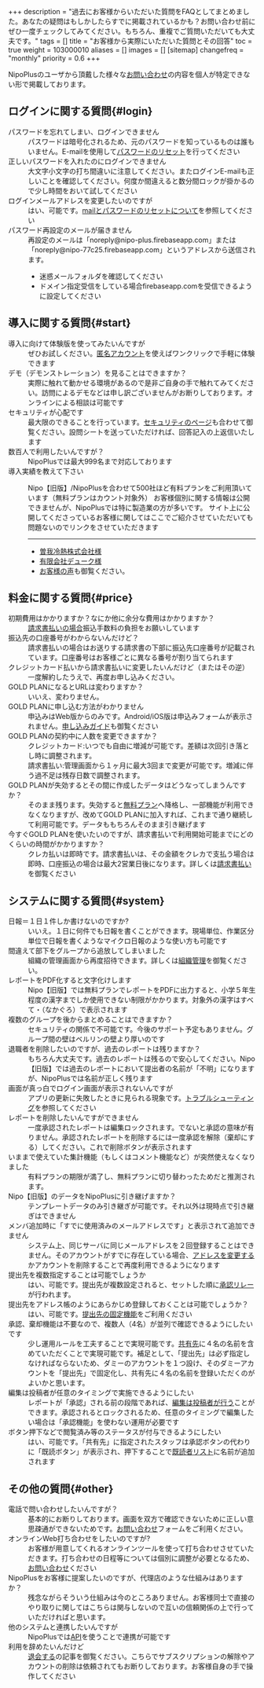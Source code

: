 +++
description = "過去にお客様からいただいた質問をFAQとしてまとめました。あなたの疑問はもしかしたらすでに掲載されているかも？お問い合わせ前にぜひ一度チェックしてみてください。もちろん、重複でご質問いただいても大丈夫です。"
tags = []
title = "お客様から実際にいただいた質問とその回答"
toc = true
weight = 103000010
aliases = []
images = []
[sitemap]
  changefreq = "monthly"
  priority = 0.6
+++


NipoPlusのユーザから頂戴した様々な<a href="/others/inquery/">お問い合わせ</a>の内容を個人が特定できない形で掲載しております。  

## ログインに関する質問{#login}

<dl class="faq">
<dt>パスワードを忘れてしまい、ログインできません</dt>
<dd>パスワードは暗号化されるため、元のパスワードを知っているものは誰もいません。E-mailを使用して<a href="/docs/manual/account/email/#password">パスワードのリセット</a>を行ってください</dd>
<dt>正しいパスワードを入れたのにログインできません</dt>
<dd>大文字小文字の打ち間違いに注意してください。またログインE-mailも正しいことを確認してください。何度か間違えると数分間ロックが掛かるので少し時間をおいて試してください</dd>
<dt>ログインメールアドレスを変更したいのですが</dt>
<dd>はい、可能です。<a href="/docs/manual/account/email/">mailとパスワードのリセットについて</a>を参照してください</dd>
<dt>パスワード再設定のメールが届きません</dt>
<dd>
  <div>再設定のメールは「noreply@nipo-plus.firebaseapp.com」または「noreply@nipo-77c25.firebaseapp.com」というアドレスから送信されます。
    <ul style="display:block">
      <li>迷惑メールフォルダを確認してください</li>
      <li>ドメイン指定受信をしている場合firebaseapp.comを受信できるように設定してください</li>
    </ul>
  </div>
</dd>
</dl>


## 導入に関する質問{#start}

<dl class="faq">
<dt>導入に向けて体験版を使ってみたいんですが</dt>
<dd>ぜひお試しください。<a href="/docs/manual/utils/tokumei/">匿名アカウント</a>を使えばワンクリックで手軽に体験できます</dd>
<dt>デモ（デモンストレーション）を見ることはできますか？</dt>
<dd>実際に触れて動かせる環境があるので是非ご自身の手で触れてみてください。訪問によるデモなどは申し訳ございませんがお断りしております。オンラインによる相談は可能です</dd>
<dt>セキュリティが心配です</dt>
<dd>最大限のできることを行っています。<a href="/docs/system/security/">セキュリティのページ</a>も合わせて御覧ください。設問シートを送っていただければ、回答記入の上返信いたします</dd>
<dt>数百人で利用したいんですが？</dt>
<dd>NipoPlusでは最大999名まで対応しております</dd>
<dt>導入実績を教えて下さい</dt>
<dd>
<div>

Nipo【旧版】/NipoPlusを合わせて500社ほど有料プランをご利用頂いています（無料プランはカウント対象外）
お客様個別に関する情報は公開できませんが、NipoPlusでは特に製造業の方が多いです。
サイト上に公開してくださっているお客様に関してはここでご紹介させていただいても問題ないのでリンクをさせていただきます
<hr>
<ul>
<li><a href="https://www.sogareinetsu.com/worklog/nipo/">曽我冷熱株式会社様</a></li>
<li><a href="https://ameblo.jp/dukeblog-life/entry-12452375114.html">有限会社デューク様</a></li>
<li><a href="/lp/checksheet/#user_voice">お客様の声</a>も御覧ください。</li>
</ul>
</div>
</dd>
</dl>

## 料金に関する質問{#price}

<dl class="faq">
<dt>初期費用はかかりますか？なにか他に余分な費用はかかりますか？</dt>
<dd><a href="/docs/price/invoice/">請求書払いの場合</a>振込手数料の負担をお願いしています</dd>
<dt>振込先の口座番号がわからないんだけど？</dt>
<dd>請求書払いの場合はお送りする請求書の下部に振込先口座番号が記載されています。口座番号はお客様ごとに異なる番号が割り当てられます</dd>
<dt>クレジットカード払いから請求書払いに変更したいんだけど（またはその逆）</dt>
<dd>一度解約したうえで、再度お申し込みください。</dd>
<dt>GOLD PLANになるとURLは変わりますか？</dt>
<dd>いいえ、変わりません。</dd>
<dt>GOLD PLANに申し込む方法がわかりません</dt>
<dd>申込みはWeb版からのみです。Android/iOS版は申込みフォームが表示されません。<a href="/docs/price/fee/">申し込みガイド</a>も御覧ください</dd>
<dt>GOLD PLANの契約中に人数を変更できますか？</dt>
<dd>クレジットカード:いつでも自由に増減が可能です。差額は次回引き落とし時に調整されます。<br>請求書払い:管理画面から１ヶ月に最大3回まで変更が可能です。増減に伴う過不足は残存日数で調整されます。</dd>
<dt>GOLD PLANが失効するとその間に作成したデータはどうなってしまうんですか？</dt>
<dd>そのまま残ります。失効すると<a href="/docs/price/free/">無料プラン</a>へ降格し、一部機能が利用できなくなりますが、改めてGOLD PLANに加入すれば、これまで通り継続して利用可能です。データももちろんそのまま引き継げます</dd>
<dt>今すぐGOLD PLANを使いたいのですが、請求書払いで利用開始可能までにどのくらいの時間がかかりますか？</dt>
<dd>クレカ払いは即時です。請求書払いは、その金額をクレカで支払う場合は即時、口座振込の場合は最大2営業日後になります。詳しくは<a href="/docs/price/invoice/">請求書払い</a>を御覧ください</dd>
</dl>

## システムに関する質問{#system}

<dl class="faq">
<dt>日報＝１日１件しか書けないのですか?</dt>
<dd>いいえ。１日に何件でも日報を書くことができます。現場単位、作業区分単位で日報を書くようなマイクロ日報のような使い方も可能です</dd>
<dt>間違えて部下をグループから追放してしまいました</dt>
<dd>組織の管理画面から再度招待できます。詳しくは<a href="/docs/manual/initial-setting/_about/#join_staff">組織管理</a>を御覧ください。</dd>
<dt>レポートをPDF化すると文字化けします</dt>
<dd>Nipo【旧版】では無料プランでレポートをPDFに出力すると、小学５年生程度の漢字までしか使用できない制限がかかります。対象外の漢字はすべて・（なかぐろ）で表示されます</dd>
<dt>複数のグループを後からまとめることはできますか？</dt>
<dd>セキュリティの関係で不可能です。今後のサポート予定もありません。グループ間の壁はベルリンの壁より厚いのです</dd>
<dt>退職者を削除したいのですが、過去のレポートは残りますか？</dt>
<dd>もちろん大丈夫です。過去のレポートは残るので安心してください。Nipo【旧版】では過去のレポートにおいて提出者の名前が「不明」になりますが、NipoPlusでは名前が正しく残ります</dd>
<dt>画面が真っ白でログイン画面が表示されないんですが</dt>
<dd>アプリの更新に失敗したときに見られる現象です。<a href="/docs/system/fix/">トラブルシューティング</a>を参照してください</dd>
<dt>レポートを削除したいんですができません</dt>
<dd>一度承認されたレポートは編集ロックされます。でないと承認の意味が有りません。承認されたレポートを削除するには一度承認を解除（棄却にする）してください。これで削除ボタンが表示されます</dd>
<dt>いままで使えていた集計機能（もしくはコメント機能など）が突然使えなくなりました</dt>
<dd>有料プランの期限が満了し、無料プランに切り替わったためだと推測されます。</dd>
<dt>Nipo【旧版】のデータをNipoPlusに引き継げますか？</dt>
<dd>テンプレートデータのみ引き継ぎが可能です。それ以外は現時点で引き継ぎはできません</dd>
<dt>メンバ追加時に「すでに使用済みのメールアドレスです」と表示されて追加できません</dt>
<dd>システム上、同じサーバに同じメールアドレスを２回登録することはできません。そのアカウントがすでに存在している場合、<a href="/docs/manual/account/email/#change">アドレスを変更する</a>かアカウントを削除することで再度利用できるようになります</dd>
<dt>提出先を複数指定することは可能でしょうか</dt>
<dd>はい、可能です。提出先が複数設定されると、セットした順に<a href="/docs/manual/write-report/dist/#stamp">承認リレー</a>が行われます。</dd>
<dt>提出先をアドレス帳のようにあらかじめ登録しておくことは可能でしょうか？</dt>
<dd>はい、可能です。<a href="/docs/manual/initial-setting/staff-local/dist/">提出先の固定機能</a>をご利用ください</dd>
<dt>承認、棄却機能は不要なので、複数人（4名）が並列で確認できるようにしたいです</dt>
<dd>少し運用ルールを工夫することで実現可能です。<a href="/docs/manual/write-report/dist/#whatisDist">共有先</a>に４名の名前を含めていただくことで実現可能です。補足として、「提出先」は必ず指定しなければならないため、ダミーのアカウントを１つ設け、そのダミーアカウントを「提出先」で固定化し、共有先に４名の名前を登録いただくのがよいかと思います。</dd>
<dt>編集は投稿者が任意のタイミングで実施できるようにしたい</dt>
<dd>レポートが「承認」される前の段階であれば、<a href="/docs/manual/write-report/rewrite/">編集は投稿者が行う</a>ことができます。承認されるとロックされるため、任意のタイミングで編集したい場合は「承認機能」を使わない運用が必要です</dd>
<dt>ボタン押下などで閲覧済み等のステータスが付与できるようにしたい</dt>
<dd>はい、可能です。「共有先」に指定されたスタッフは承認ボタンの代わりに「既読ボタン」が表示され、押下することで<a href="/docs/manual/read-report/state/#readed">既読者リスト</a>に名前が追加されます</dd>
</dl>

## その他の質問{#other}

<dl class="faq">
<dt>電話で問い合わせしたいんですが？</dt>
<dd>基本的にお断りしております。画面を双方で確認できないために正しい意思疎通ができないためです。<a href="/others/inquery/">お問い合わせ</a>フォームをご利用ください。</dd>
<dt>オンラインWeb打ち合わせをしたいのですが?</dt>
<dd>お客様が用意してくれるオンラインツールを使って打ち合わせさせていただきます。打ち合わせの日程等については個別に調整が必要となるため、<a href="/others/inquery/">お問い合わせ</a>ください</dd>
<dt>NipoPlusをお客様に提案したいのですが、代理店のような仕組みはありますか？</dt>
<dd>残念ながらそういう仕組みは今のところありません。お客様同士で直接のやり取りに関してはこちらは関与しないので互いの信頼関係の上で行っていただければと思います。</dd>
<dt>他のシステムと連携したいんですが</dt>
<dd>NipoPlusでは<a href="/docs/manual/api/">API</a>を使うことで連携が可能です</dd>
<dt>利用を辞めたいんだけど</dt>
<dd><a href="/docs/manual/utils/org/">退会する</a>の記事を御覧ください。こちらでサブスクリプションの解除やアカウントの削除は依頼されてもお断りしております。お客様自身の手で操作してください</dd>
</dl>
